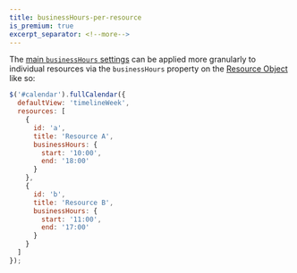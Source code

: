```yaml
---
title: businessHours-per-resource
is_premium: true
excerpt_separator: <!--more-->
---
```


The [main `businessHours` settings](businessHours) can be applied more granularly to individual resources via the `businessHours` property on the [Resource Object](resource-object)<!--more--> like so:

```js
$('#calendar').fullCalendar({
  defaultView: 'timelineWeek',
  resources: [
    {
      id: 'a',
      title: 'Resource A',
      businessHours: {
        start: '10:00',
        end: '18:00'
      }
    },
    {
      id: 'b',
      title: 'Resource B',
      businessHours: {
        start: '11:00',
        end: '17:00'
      }
    }
  ]
});
```
